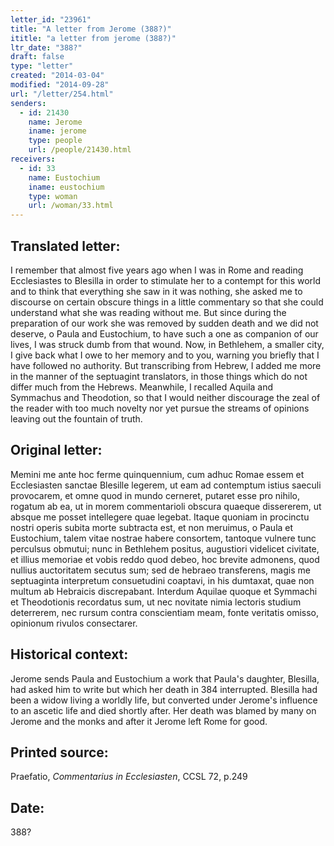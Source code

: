 ```yaml
---
letter_id: "23961"
title: "A letter from Jerome (388?)"
ititle: "a letter from jerome (388?)"
ltr_date: "388?"
draft: false
type: "letter"
created: "2014-03-04"
modified: "2014-09-28"
url: "/letter/254.html"
senders:
  - id: 21430
    name: Jerome
    iname: jerome
    type: people
    url: /people/21430.html
receivers:
  - id: 33
    name: Eustochium
    iname: eustochium
    type: woman
    url: /woman/33.html
---
```

<h2> Translated letter:</h2>I remember that almost five years ago when I was in Rome and reading Ecclesiastes to Blesilla in order to stimulate her to a contempt for this world and to think that everything she saw in it was nothing, she asked me to discourse on certain obscure things in a little commentary so that she could understand what she was reading without me.  But since during the preparation of our work she was removed by sudden death and we did not deserve, o Paula and Eustochium, to have such a one as companion of our lives, I was struck dumb from that wound.  Now, in Bethlehem, a smaller city, I give back what I owe to her memory and to you, warning you briefly that I have followed no authority.  But transcribing from Hebrew, I added me more in the manner of the septuagint translators, in those things which do not differ much from the Hebrews.  Meanwhile, I recalled Aquila and Symmachus and Theodotion, so that I would neither discourage the zeal of the reader with too much novelty nor yet pursue the streams of opinions leaving out the fountain of truth.
<h2 class="mt-4"> Original letter:</h2>Memini me ante hoc ferme quinquennium, cum adhuc Romae essem et Ecclesiasten sanctae Blesille legerem, ut eam ad contemptum istius saeculi provocarem, et omne quod in mundo cerneret, putaret esse pro nihilo, rogatum ab ea, ut in morem commentarioli obscura quaeque dissererem, ut absque me posset intellegere quae legebat.  Itaque quoniam in procinctu nostri operis subita morte subtracta est, et non meruimus, o Paula et Eustochium, talem vitae nostrae habere consortem, tantoque vulnere tunc perculsus obmutui; nunc in Bethlehem positus, augustiori videlicet civitate, et illius memoriae et vobis reddo quod debeo, hoc brevite admonens, quod nullius auctoritatem secutus sum; sed de hebraeo transferens, magis me septuaginta interpretum consuetudini coaptavi, in his dumtaxat, quae non multum ab Hebraicis discrepabant.  Interdum Aquilae quoque et Symmachi et Theodotionis recordatus sum, ut nec novitate nimia lectoris studium deterrerem, nec rursum contra conscientiam meam, fonte veritatis omisso, opinionum rivulos consectarer.
<h2 class="mt-4"> Historical context:</h2>Jerome sends Paula and Eustochium a work that Paula's daughter, Blesilla, had asked him to write but which her death in 384 interrupted.  Blesilla had been a widow living a worldly life, but converted under Jerome's influence to an ascetic life and died shortly after.  Her death was blamed by many on Jerome and the monks and after it Jerome left Rome for good.
<h2 class="mt-4"> Printed source:</h2><p>Praefatio,<em> Commentarius in Ecclesiasten</em>, CCSL 72, p.249</p><h2 class="mt-4"> Date:</h2>388?